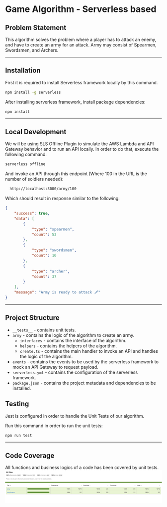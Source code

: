 # Game Algorithm - Serverless based

## Problem Statement

This algorithm solves the problem where a player has to attack an enemy, and have to create an army for an attack.
Army may consist of Spearmen, Swordsmen, and Archers.

___

## Installation

First it is required to install Serverless framework locally by this command.

```bash
npm install -g serverless
```

After installing serverless framework, install package dependencies:

```bash
npm install
```

___

## Local Development

We will be using SLS Offline Plugin to simulate the AWS Lambda and API Gateway behavior and to run an API locally. In order to do that, execute the following command:

```bash
serverless offline
```

And invoke an API through this endpoint (Where 100 in the URL is the number of soldiers needed):

```bash
  http://localhost:3000/army/100
```

Which should result in response similar to the following:

```json
{
    "success": true,
    "data": [
        {
            "type": "spearmen",
            "count": 53
        },
        {
            "type": "swordsmen",
            "count": 10
        },
        {
            "type": "archer",
            "count": 37
        }
    ],
    "message": "Army is ready to attack 🗡"
}
```

___

## Project Structure

* `__tests__` - contains unit tests.
* `army` - contains the logic of the algorithm to create an army.
  * `interfaces` - contains the interface of the algorithm.
  * `helpers` - contains the helpers of the algorithm.
  * `create.ts` - contains the main handler to invoke an API and handles the logic of the algorithm.
* `events` - contains the events to be used by the serverless framework to mock an API Gateway to request payload.
* `serverless.yml` - contains the configuration of the serverless framework.
* `package.json` - contains the project metadata and dependencies to be installed.

## Testing

Jest is configured in order to handle the Unit Tests of our algorithm.

Run this command in order to run the unit tests:

```bash
npm run test
```

___

## Code Coverage

All functions and business logics of a code has been covered by unit tests.
![alt text](code_coverage.png "Code Coverage")
